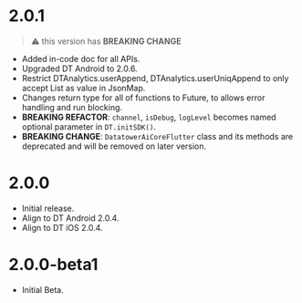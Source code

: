 # 2.0.1

> &#x26A0; this version has **BREAKING CHANGE**

* Added in-code doc for all APIs.
* Upgraded DT Android to 2.0.6.
* Restrict DTAnalytics.userAppend, DTAnalytics.userUniqAppend to only accept List as value in 
JsonMap.  
* Changes return type for all of functions to Future, to allows error handling and run blocking.  
* **BREAKING REFACTOR**: `channel`, `isDebug`, `logLevel` becomes named optional parameter in 
`DT.initSDK()`.
* **BREAKING CHANGE**: `DatatowerAiCoreFlutter` class and its methods are deprecated and will be 
removed on later version.

# 2.0.0

* Initial release.
* Align to DT Android 2.0.4.
* Align to DT iOS 2.0.4.

# 2.0.0-beta1

* Initial Beta.
